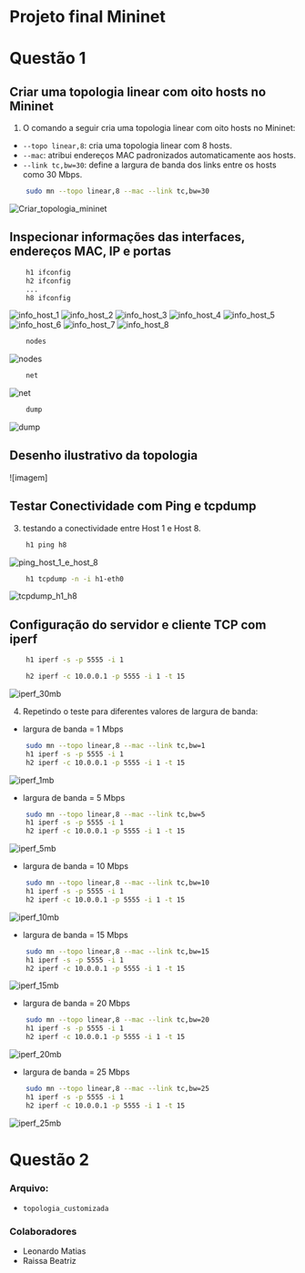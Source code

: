 # Projeto final Mininet

# Questão 1

## Criar uma topologia linear com oito hosts no Mininet

1. O comando a seguir cria uma topologia linear com oito hosts no Mininet:

- `--topo linear,8`: cria uma topologia linear com 8 hosts.
- `--mac`: atribui endereços MAC padronizados automaticamente aos hosts.
- `--link tc,bw=30`: define a largura de banda dos links entre os hosts como 30 Mbps.

```sh
    sudo mn --topo linear,8 --mac --link tc,bw=30
```

![Criar_topologia_mininet](./imagens/topologia_linear.png)

## Inspecionar informações das interfaces, endereços MAC, IP e portas

```sh
    h1 ifconfig
    h2 ifconfig
    ...
    h8 ifconfig
```

![info_host_1](./imagens/h1_ifconfig.png)
![info_host_2](./imagens/h2_ifconfig.png)
![info_host_3](./imagens/h3_ifconfig.png)
![info_host_4](./imagens/h4_ifconfig.png)
![info_host_5](./imagens/h5_ifconfig.png)
![info_host_6](./imagens/h6_ifconfig.png)
![info_host_7](./imagens/h7_ifconfig.png)
![info_host_8](./imagens/h8_ifconfig.png)

```sh
    nodes
```

![nodes](./imagens/nodes.png)

```sh
    net
```

![net](./imagens/net.png)

```sh
    dump
```

![dump](./imagens/dump.png)

## Desenho ilustrativo da topologia

![imagem]

## Testar Conectividade com Ping e tcpdump

3. testando a conectividade entre Host 1 e Host 8.

```sh
    h1 ping h8
```

![ping_host_1_e_host_8](./imagens/h1_ping_h8.png)

```sh
    h1 tcpdump -n -i h1-eth0
```

![tcpdump_h1_h8](./imagens/tcpdump_h1_h8.png)

## Configuração do servidor e cliente TCP com iperf

```sh
    h1 iperf -s -p 5555 -i 1
```
```sh
    h2 iperf -c 10.0.0.1 -p 5555 -i 1 -t 15
```

![iperf_30mb](./imagens/iperf_30mb.png)

4. Repetindo o teste para diferentes valores de largura de banda:

- largura de banda = 1 Mbps
```sh
    sudo mn --topo linear,8 --mac --link tc,bw=1
    h1 iperf -s -p 5555 -i 1
    h2 iperf -c 10.0.0.1 -p 5555 -i 1 -t 15
```

![iperf_1mb](./imagens/iperf_1mb.png)

- largura de banda = 5 Mbps
```sh
    sudo mn --topo linear,8 --mac --link tc,bw=5
    h1 iperf -s -p 5555 -i 1
    h2 iperf -c 10.0.0.1 -p 5555 -i 1 -t 15
```

![iperf_5mb](./imagens/iperf_5mb.png)

- largura de banda = 10 Mbps
```sh
    sudo mn --topo linear,8 --mac --link tc,bw=10
    h1 iperf -s -p 5555 -i 1
    h2 iperf -c 10.0.0.1 -p 5555 -i 1 -t 15
```

![iperf_10mb](./imagens/iperf_10mb.png)

- largura de banda = 15 Mbps
```sh
    sudo mn --topo linear,8 --mac --link tc,bw=15
    h1 iperf -s -p 5555 -i 1
    h2 iperf -c 10.0.0.1 -p 5555 -i 1 -t 15
```

![iperf_15mb](./imagens/iperf_15mb.png)

- largura de banda = 20 Mbps
```sh
    sudo mn --topo linear,8 --mac --link tc,bw=20
    h1 iperf -s -p 5555 -i 1
    h2 iperf -c 10.0.0.1 -p 5555 -i 1 -t 15
```

![iperf_20mb](./imagens/iperf_20mb.png)

- largura de banda = 25 Mbps
```sh
    sudo mn --topo linear,8 --mac --link tc,bw=25
    h1 iperf -s -p 5555 -i 1
    h2 iperf -c 10.0.0.1 -p 5555 -i 1 -t 15
```

![iperf_25mb](./imagens/iperf_25mb.png)

# Questão 2

### Arquivo:
  - `topologia_customizada`

### Colaboradores
- Leonardo Matias
- Raissa Beatriz

